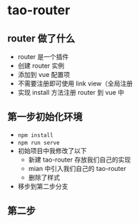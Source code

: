 # tao-router

## router 做了什么
- router 是一个插件
- 创建 router 实例
- 添加到 vue 配置项
- 不需要注册即可使用 link view（全局注册
- 实现 install 方法注册 router 到 vue 中

## 第一步初始化环境
- `npm install`
- `npm run serve`
- 初始项目中我修改了以下
    - 新建 tao-router 存放我们自己的实现
    - mian 中引入我们自己的 tao-router
    - 删除了样式
- 移步到第二步分支

## 第二步
